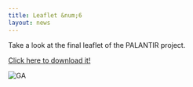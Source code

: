 ```yaml
---
title: Leaflet &num;6
layout: news
---
```


Take a look at the final leaflet of the PALANTIR project.

<a href="https://www.palantir-project.eu/documents/other-documents/PALANTIR-leaflet-6.pdf" class="fa fa-download">Click here to download it!</a>

<img src="{{ 'leaflet-nr-6' | append: '.png' | prepend: '/img/' | prepend: site.baseurl }}" alt="GA" class="responsive center" style="max-width: 80%">
